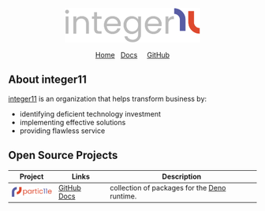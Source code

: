 <p align="center">
  <a href="https://i11n.com" title="integer11 website">
    <img
      alt="integer11 logo"
      height="70"
      src="./img/i11n/logotype.svg"
    />
  </a>
</p>
<p align="center">
  <a href="https://i11n.com" title="integer11 website">Home</a> &nbsp;
  <a href="https://docs.i11n.com" title="integer11 documentation">Docs</a>  &nbsp; &nbsp;
  <a href="https://github.com/i11n" title="integer11 GitHub">GitHub</a>
</p>

<p align="center">
<!-- Social badges -->
</p>

## About integer11

[integer11][i11n] is an organization that helps transform business by:
* identifying deficient technology investment
* implementing effective solutions
* providing flawless service

## Open Source Projects

| Project | Links | Description |
|---|---|---|
| <img alt="partic11e logo" src="./img/p11/logotype.svg" height="20" style="vertical-align: bottom"/> | [GitHub][p11] &nbsp; [Docs][p11-docs] | collection of packages for the [Deno][deno] runtime. |

[deno]: https://deno.land "Deno homepage"
[i11n]: https://github.com/i11n "integer11 GitHub"
[p11]: https://github.com/i11n/partic11e "partic11e library GitHub"
[p11-docs]: https://docs.i11n.com/partic11e "partic11e library documentation"
